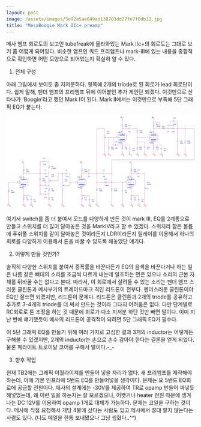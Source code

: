 ```yaml
---
layout: post
image: /assets/images/5e92a5ae049ad138703dd27fe7f0db12.jpg
title: "MesaBoogie Mark IIc+ preamp"
---
```


메사 앰프 회로도의 보고인 tubefreak에 올라와있는 Mark IIc+의 회로도는 그대로 보기 좀 어렵게 되어있다. 비슷한 앰프인 쿼드 프리앰프나 mark-III에 있는 내용을 종합적으로 확인하면 어떤 모양으로 되어있는지 확실히 알 수 있다. 

1. 전체 구성

아래 그림에서 보이듯 좀 지저분하다. 윗쪽에 2개의 triode로 된 회로가 lead 회로단이다. 쉽게 말해, 팬더 앰프의 프리앰프 뒤에 이어붙인 추가 게인단 되겠다. 이것만으로 산타나가 'Boogie'라고 했던 Mark I이 된다. 
Mark II에서는 이것만으로 부족해 5단 그래픽 EQ가 붙는다.

![image](/assets/images/5e92a5ae049ad138703dd27fe7f0db12.jpg)

여기서 switch를 좀 더 붙여서 모드를 다양하게 만든 것이 mark III, EQ를 2계통으로 만들고 스위치를 더 많이 달아놓은 것을 MarkIV라고 할 수 있겠다. 스위치라 함은 볼륨에 푸쉬풀 스위치를 같이 달아놓은 것이라든지 LDR이라든지 릴레이를 이용해서 하나의 회로를 다양하게 이용해서 톤을 바꿀 수 있도록 해놓았단 얘기다.

2. 어떻게 만들 것인가?

솔직히 다양한 스위치를 붙여서 증폭률을 바꾼다든가 EQ의 음색을 바꾼다거나 하는 일은 나름 같은 뼈대의 소리를 조금씩 다르게 내는데 일조하는 면은 있으나 소리의 근본 자체를 뒤바꿀 수는 없다고 본다. 따라서, 이 회로에서 살려둘 수 있는 소리는 펜더 앰프 스러운 클린톤과 메사부기의 트레이드마크 격인 리드톤이 전부다. 펜더스러운 클린톤이야 EQ만 잘쓰면 되겠지만, 리드톤이 문제다. 리드톤은 클린톤과 2개의 triode를 공유하고 추가로 3-4개의 triode를 더 써서 만드는 것이라 그다지 어려움은 없다. 다만 단계별로 RC회로로 톤 조정을 하는 것 때문에 회로가 다소 지저분 하단 것만 빼면 말이다. 이미 지난 번에 얘기했듯이 메사의 리드톤이 공격적이 되려면 5단 그래픽 EQ가 필수다.

이 5단 그래픽 EQ를 만들기 위해 여러 가지로 고심한 결과 3개의 inductor는 어떻게든 구해볼 수 있겠지만, 2개의 inductor는 손으로 손수 감아야 한다는 결론을 얻게 되었다. 물론 페라이트 트로이달 코어를 구해서 말이다.-_-

3. 향후 작업

현재 TB2에는 그래픽 이퀄라이져를 만들어 넣을 자리가 없다. 새 프리앰프를 제작해야 하는데, 아예 기본 인프라에 5밴드 EQ를 만들어넣을 생각이다. 문제는 요 5밴드 EQ회로에 공급할 전원이다. 메사의 설계에는 -30V를 제공하여 TR로 opamp 만들어 짜넣듯 해넣었는데, 왜 이런 일을 하는지는 잘 모르겠으나, 어쨋거나 heater 전원 때문에 생겨나는 DC 12V를 이용하여 opamp 1개로 대체가 가능하다. 문제는 코일을 구하는 것이다. 메사에 직접 요청해서 개당 4불에 샀다는 사람도 있고 메사에서 절대 팔지 않는다는 사람도 있다. (나도 메일을 한통 보내봤으나 그냥 씹혔다..^^)



